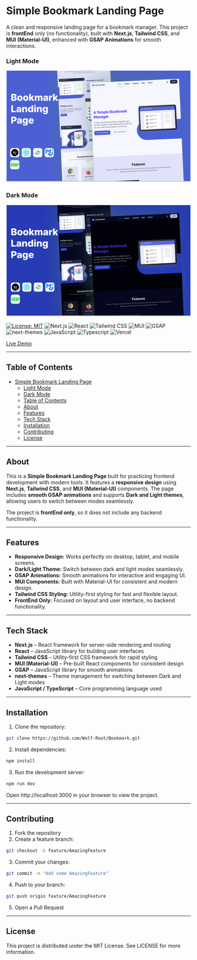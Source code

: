 # Simple Bookmark Landing Page

A clean and responsive landing page for a bookmark manager. This project is **frontEnd** only (no functionality), built with **Next.js**, **Tailwind CSS**, and **MUI (Material-UI)**, enhanced with **GSAP Animations** for smooth interactions.

### Light Mode

![Light Mode Desktop](public/screenshot/Light-Mode.png)

### Dark Mode

![Light Mode Desktop](public/screenshot/Dark-Mode.png)

[![License: MIT](https://img.shields.io/badge/MIT-green?style=for-the-badge)](https://opensource.org/licenses/MIT)
![Next.js](https://img.shields.io/badge/next%20js-000000?style=for-the-badge&logo=nextdotjs&logoColor=whiteZ)
![React](https://img.shields.io/badge/React-20232A?style=for-the-badge&logo=react&logoColor=61DAFB)
![Tailwind CSS](https://img.shields.io/badge/Tailwind_CSS-38B2AC?style=for-the-badge&logo=tailwind-css&logoColor=white)
![MUI](https://img.shields.io/badge/Material%20UI-007FFF?style=for-the-badge&logo=mui&logoColor=white)
![GSAP](https://img.shields.io/badge/GSAP-93CF2B?style=for-the-badge&logo=greensock&logoColor=white)
![next-themes](https://img.shields.io/badge/next--themes-000000?style=for-the-badge&logo=next.js&logoColor=white)
![JavaScript](https://img.shields.io/badge/JavaScript-323330?style=for-the-badge&logo=javascript&logoColor=F7DF1E)
![Typescript](https://img.shields.io/badge/TypeScript-007ACC?style=for-the-badge&logo=typescript&logoColor=white)
![Vercel](https://img.shields.io/badge/Vercel-000000?style=for-the-badge&logo=vercel&logoColor=white)

[Live Demo](https://wolf-bookmark.vercel.app)

---

## Table of Contents

- [Simple Bookmark Landing Page](#simple-bookmark-landing-page)
    - [Light Mode](#light-mode)
    - [Dark Mode](#dark-mode)
  - [Table of Contents](#table-of-contents)
  - [About](#about)
  - [Features](#features)
  - [Tech Stack](#tech-stack)
  - [Installation](#installation)
  - [Contributing](#contributing)
  - [License](#license)

---

## About

This is a **Simple Bookmark Landing Page** built for practicing frontend development with modern tools.
It features a **responsive design** using **Next.js**, **Tailwind CSS**, and **MUI (Material-UI)** components.
The page includes **smooth GSAP animations** and supports **Dark and Light themes**, allowing users to switch between modes seamlessly.

The project is **frontEnd only**, so it does not include any backend functionality.

---

## Features

- **Responsive Design:** Works perfectly on desktop, tablet, and mobile screens.
- **Dark/Light Theme:** Switch between dark and light modes seamlessly.
- **GSAP Animations:** Smooth animations for interactive and engaging UI.
- **MUI Components:** Built with Material-UI for consistent and modern design.
- **Tailwind CSS Styling:** Utility-first styling for fast and flexible layout.
- **FrontEnd Only:** Focused on layout and user interface, no backend functionality.

---

## Tech Stack

- **Next.js** – React framework for server-side rendering and routing
- **React** – JavaScript library for building user interfaces
- **Tailwind CSS** – Utility-first CSS framework for rapid styling
- **MUI (Material-UI)** – Pre-built React components for consistent design
- **GSAP** – JavaScript library for smooth animations
- **next-themes** – Theme management for switching between Dark and Light modes
- **JavaScript / TypeScript** – Core programming language used

---

## Installation

1. Clone the repository:

```bash
git clone https://github.com/Wolf-Root/Bookmark.git
```

2. Install dependencies:

```bash
npm install
```

3. Run the development server:

```bash
npm run dev
```

Open http://localhost:3000 in your browser to view the project.

---

## Contributing

1. Fork the repository
2. Create a feature branch:

```bash
git checkout -b feature/AmazingFeature
```

3. Commit your changes:

```bash
git commit -m "Add some AmazingFeature"
```

4. Push to your branch:

```bash
git push origin feature/AmazingFeature
```

5. Open a Pull Request

---

## License

This project is distributed under the MIT License. See LICENSE for more information.
